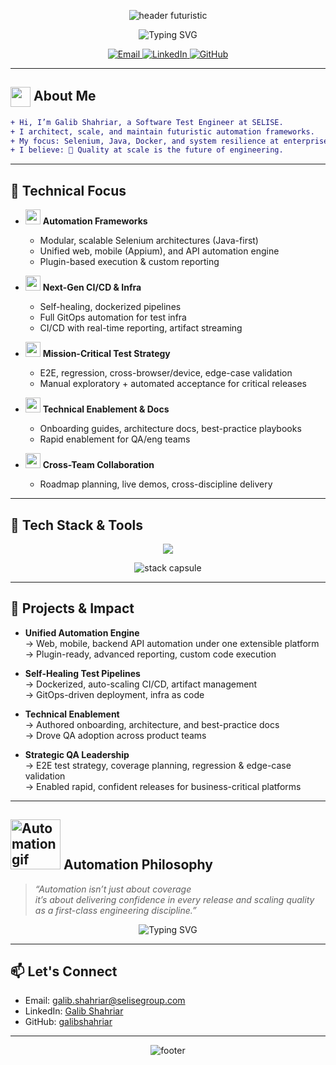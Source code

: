 <!-- Futuristic Animated Header with Capsule Render -->

<p align="center">
  <img src="https://capsule-render.vercel.app/api?type=waving&color=0:3a8dde,100:ff7c7c&height=220&section=header&text=Galib%20Shahriar&fontAlign=50&fontSize=52&fontColor=F3F8FF&animation=fadeIn" alt="header futuristic" />
</p>

<p align="center">
  <img src="https://readme-typing-svg.demolab.com?font=Fira+Code&pause=800&color=3A8DDE&center=true&vCenter=true&width=500&lines=Quality+Engineering;Automation+for+Confidence+at+Scale;Testing+Reimagined+with+Innovation" alt="Typing SVG" />
</p>


<p align="center">
  <a href="mailto:galib.shahriar@selisegroup.com">
    <img src="https://img.shields.io/badge/Contact-Email-3a8dde?style=for-the-badge&logo=gmail&logoColor=white" alt="Email" />
  </a>
  <a href="https://www.linkedin.com/in/galibs/">
    <img src="https://img.shields.io/badge/LinkedIn-Connect-ff6f61?style=for-the-badge&logo=linkedin&logoColor=white" alt="LinkedIn" />
  </a>
  <a href="https://github.com/galibshahriar">
    <img src="https://img.shields.io/badge/GitHub-galibshahriar-292929?style=for-the-badge&logo=github&logoColor=white" alt="GitHub" />
  </a>
</p>

---

## <img src="https://media.giphy.com/media/hvRJCLFzcasrR4ia7z/giphy.gif" width="32" style="vertical-align:middle"> About Me

```diff
+ Hi, I’m Galib Shahriar, a Software Test Engineer at SELISE.
+ I architect, scale, and maintain futuristic automation frameworks.
+ My focus: Selenium, Java, Docker, and system resilience at enterprise scale.
+ I believe: 🚀 Quality at scale is the future of engineering.
```

---

## 🦾  Technical Focus

- <img src="https://media.giphy.com/media/KAq5w47R9rmTuvWOWa/giphy.gif" width="24"> **Automation Frameworks**
  - Modular, scalable Selenium architectures (Java-first)
  - Unified web, mobile (Appium), and API automation engine
  - Plugin-based execution & custom reporting

- <img src="https://media.giphy.com/media/3oEjI6SIIHBdRxXI40/giphy.gif" width="24"> **Next-Gen CI/CD & Infra**
  - Self-healing, dockerized pipelines
  - Full GitOps automation for test infra
  - CI/CD with real-time reporting, artifact streaming

- <img src="https://media.giphy.com/media/l0MYt5jPR6QX5pnqM/giphy.gif" width="24"> **Mission-Critical Test Strategy**
  - E2E, regression, cross-browser/device, edge-case validation
  - Manual exploratory + automated acceptance for critical releases

- <img src="https://media.giphy.com/media/26ufdipQqU2lhNA4g/giphy.gif" width="24"> **Technical Enablement & Docs**
  - Onboarding guides, architecture docs, best-practice playbooks
  - Rapid enablement for QA/eng teams

- <img src="https://media.giphy.com/media/UAHZijO91QCl2/giphy.gif" width="24"> **Cross-Team Collaboration**
  - Roadmap planning, live demos, cross-discipline delivery

---

## 🧬 Tech Stack & Tools

<p align="center">
  <img src="https://skillicons.dev/icons?i=java,selenium,docker,githubactions,kubernetes,git,markdown,figma,github,maven,postman" />
</p>

<p align="center">
  <img src="https://capsule-render.vercel.app/api?type=rect&color=gradient&height=30&section=footer&text=Java%20|%20Selenium%20|%20Appium%20|%20Docker%20|%20GitOps%20|%20CI/CD%20|%20Postman&fontAlign=50&fontSize=16&fontColor=ffffff&animation=twinkling" alt="stack capsule" />
</p>

---

## 🌟 Projects & Impact

- **Unified Automation Engine**  
  → Web, mobile, backend API automation under one extensible platform  
  → Plugin-ready, advanced reporting, custom code execution

- **Self-Healing Test Pipelines**  
  → Dockerized, auto-scaling CI/CD, artifact management  
  → GitOps-driven deployment, infra as code

- **Technical Enablement**  
  → Authored onboarding, architecture, and best-practice docs  
  → Drove QA adoption across product teams

- **Strategic QA Leadership**  
  → E2E test strategy, coverage planning, regression & edge-case validation  
  → Enabled rapid, confident releases for business-critical platforms

---

## <img src="https://media.giphy.com/media/3qj3VtNL2nhmw/giphy.gif" width="80" alt="Automation gif"/> Automation Philosophy

> <i>“Automation isn’t just about coverage<br>
it’s about delivering confidence in every release and scaling quality as a first-class engineering discipline.”</i>

<p align="center">
  <img src="https://readme-typing-svg.demolab.com?font=Fira+Code&pause=800&color=3A8DDE&center=true&vCenter=true&width=500&lines=Que%20Ser%C3%A1%2C%20Ser%C3%A1" alt="Typing SVG" />
</p>

---

## 📫 Let's Connect

- Email: [galib.shahriar@selisegroup.com](mailto:galib.shahriar@selisegroup.com)
- LinkedIn: [Galib Shahriar](https://www.linkedin.com/in/galibs/)
- GitHub: [galibshahriar](https://github.com/galibshahriar)

---

<p align="center">
  <img src="https://capsule-render.vercel.app/api?type=waving&color=0:ff7c7c,100:3a8dde&height=110&section=footer&text=Quality%20Engineering%20Futurist&fontAlign=50&fontSize=24&fontColor=F3F8FF&animation=twinkling" alt="footer" />
</p>
